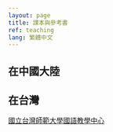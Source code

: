 ```yaml
---
layout: page
title: 課本與參考書
ref: teaching
lang: 繁體中文
---
```


<h2>在中國大陸</h2>

<h2>在台灣</h2>
 <a href="http://mtc.ntnu.edu.tw/"> 國立台灣師範大學國語教學中心</a>
